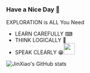 ### Have a Nice Day 🎈
EXPLORATION is ALL You Need
* LEARN CAREFULLY ⌨
* THINK LOGICALLY 🔐
* SPEAK CLEARLY   😁<img src="https://media.giphy.com/media/WUlplcMpOCEmTGBtBW/giphy.gif" width="30"> 

![JinXiao's GitHub stats](https://github-readme-stats.vercel.app/api?username=Eipgen&show_icons=true&theme=tokyonight&card_width=100)


